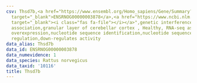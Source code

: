 ```yaml
---
csv: Thsd7b,<a href="https://www.ensembl.org/Homo_sapiens/Gene/Summary?db=core;g=ENSRNOG00000003878"
  target="_blank">ENSRNOG00000003878</a>,<a href="https://www.ncbi.nlm.nih.gov/pubmed/30467350"
  target="_blank"><i class="fas fa-file"></i></a>",genetic interference,functional
  association,granular layer of cerebellar cortex , Healthy, RNA-seq assay, hsf-1
  overexpression,nucleotide sequence identification,nucleotide sequence identification,transcriptional
  regulation,down-regulates activity
data_alias: Thsd7b
data_id: ENSRNOG00000003878
data_numevidence: 1
data_species: Rattus norvegicus
data_taxid: '10116'
title: Thsd7b
---
```

